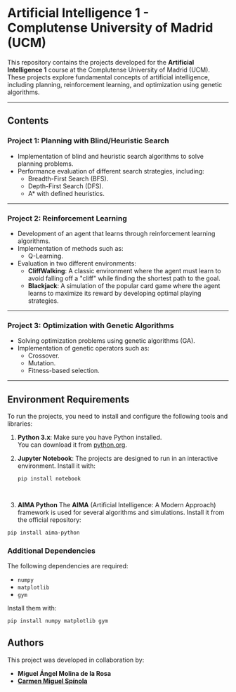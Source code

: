 # Artificial Intelligence 1 - Complutense University of Madrid (UCM)

This repository contains the projects developed for the **Artificial Intelligence 1** course at the Complutense University of Madrid (UCM). These projects explore fundamental concepts of artificial intelligence, including planning, reinforcement learning, and optimization using genetic algorithms.

---

## Contents

### **Project 1: Planning with Blind/Heuristic Search**
- Implementation of blind and heuristic search algorithms to solve planning problems.
- Performance evaluation of different search strategies, including:
  - Breadth-First Search (BFS).
  - Depth-First Search (DFS).
  - A* with defined heuristics.

---

### **Project 2: Reinforcement Learning**
- Development of an agent that learns through reinforcement learning algorithms.
- Implementation of methods such as:
  - Q-Learning.
- Evaluation in two different environments:
  - **CliffWalking**: A classic environment where the agent must learn to avoid falling off a "cliff" while finding the shortest path to the goal.
  - **Blackjack**: A simulation of the popular card game where the agent learns to maximize its reward by developing optimal playing strategies.

---

### **Project 3: Optimization with Genetic Algorithms**
- Solving optimization problems using genetic algorithms (GA).
- Implementation of genetic operators such as:
  - Crossover.
  - Mutation.
  - Fitness-based selection.

---

## Environment Requirements
To run the projects, you need to install and configure the following tools and libraries:

1. **Python 3.x**: Make sure you have Python installed.  
   You can download it from [python.org](https://www.python.org/).

2. **Jupyter Notebook**: The projects are designed to run in an interactive environment. Install it with:
   ```bash
   pip install notebook

 
3. **AIMA Python** The **AIMA** (Artificial Intelligence: A Modern Approach) framework is used for several algorithms and simulations. Install it from the official repository:

```bash
pip install aima-python
```
### **Additional Dependencies**
The following dependencies are required:

- `numpy`
- `matplotlib`
- `gym`

Install them with:
```bash
pip install numpy matplotlib gym
```

## Authors
This project was developed in collaboration by:

- **Miguel Ángel Molina de la Rosa**
- **[Carmen Miguel Spínola]([https://github.com/username](https://github.com/CarmenMS03))**
